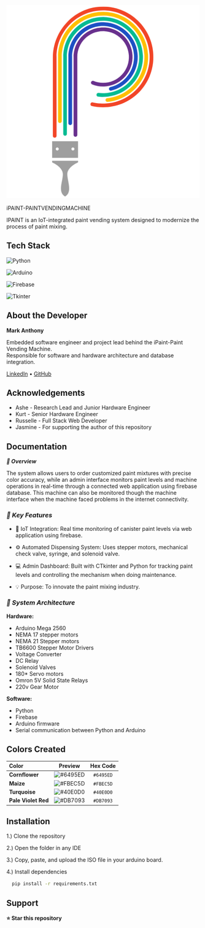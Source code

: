 
![Logo](https://github.com/MarkDevs20/IPAINT-PAINT-VENDING-MACHINE/blob/main/iPAINT-paintvendingmachine-main/iPAINT-paintvendingmachine-main/iPAINT/assets/ipaint-main-logo.png?raw=true)

iPAINT-PAINTVENDINGMACHINE

IPAINT is an IoT-integrated paint vending system designed to modernize the process of paint mixing.


## Tech Stack
![Python](https://img.shields.io/badge/Python-3776AB?style=for-the-badge&logo=python&logoColor=white)

![Arduino](https://img.shields.io/badge/Arduino-00979D?style=for-the-badge&logo=arduino&logoColor=white)

![Firebase](https://img.shields.io/badge/Firebase-FFCA28?style=for-the-badge&logo=firebase&logoColor=black)

![Tkinter](https://img.shields.io/badge/Tkinter-%2300C7B7?style=for-the-badge&logo=python&logoColor=white)



## About the Developer

**Mark Anthony**  

Embedded software engineer and project lead behind the iPaint-Paint Vending Machine.  
Responsible for software and hardware architecture and database integration.

[LinkedIn](www.linkedin.com/in/mark-anthony-dela-cruz-675b62386) • [GitHub](https://github.com/MarkDevs20)


## Acknowledgements

 - Ashe - Research Lead and Junior Hardware Engineer
 - Kurt - Senior Hardware Engineer
 - Russelle - Full Stack Web Developer
 - Jasmine - For supporting the author of this repository


## Documentation

***📘 Overview***

The system allows users to order customized paint mixtures with precise color accuracy, while an admin interface monitors paint levels and machine operations in real-time through a connected web application using firebase database. This machine can also be monitored though the machine interface when the machine faced problems in the internet connectivity.

### ***🔧 Key Features***

- 🧠 IoT Integration: Real time monitoring of canister paint levels via web application using firebase.

- ⚙️ Automated Dispensing System: Uses stepper motors, mechanical check valve, syringe, and solenoid valve.

- 💻 Admin Dashboard: Built with CTkinter and Python for tracking paint levels and controlling the mechanism when doing maintenance.

- 💡 Purpose: To innovate the paint mixing industry.

### ***🧠 System Architecture***

**Hardware:**

- Arduino Mega 2560 
- NEMA 17 stepper motors
- NEMA 21 Stepper motors
- TB6600 Stepper Motor Drivers
- Voltage Converter
- DC Relay
- Solenoid Valves
- 180* Servo motors
- Omron 5V Solid State Relays
- 220v Gear Motor

**Software:**

- Python
- Firebase 
- Arduino firmware 
- Serial communication between Python and Arduino

## Colors Created

| Color               |                             Preview                             |  Hex Code |
| :------------------ | :-------------------------------------------------------------: | :-------: |
| **Cornflower**      | ![#6495ED](https://via.placeholder.com/20/6495ED/000000?text=+) | `#6495ED` |
| **Maize**           | ![#FBEC5D](https://via.placeholder.com/20/FBEC5D/000000?text=+) | `#FBEC5D` |
| **Turquoise**       | ![#40E0D0](https://via.placeholder.com/20/40E0D0/000000?text=+) | `#40E0D0` |
| **Pale Violet Red** | ![#DB7093](https://via.placeholder.com/20/DB7093/000000?text=+) | `#DB7093` |

## Installation

1.) Clone the repository

2.) Open the folder in any IDE

3.) Copy, paste, and upload the ISO file in your arduino board.

4.) Install dependencies

```bash
  pip install -r requirements.txt
```

    
## Support

**⭐ Star this repository**
